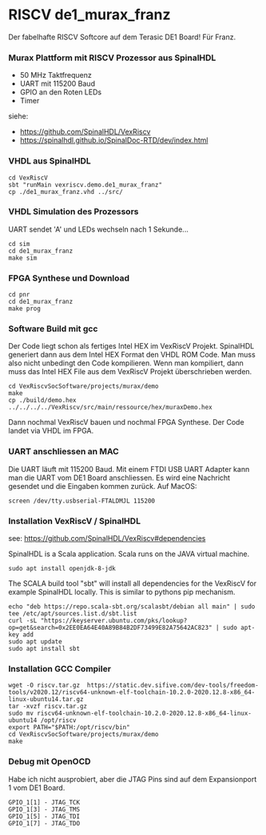 RISCV de1_murax_franz
========================

Der fabelhafte RISCV Softcore auf dem Terasic DE1 Board! Für Franz.

### Murax Plattform mit RISCV Prozessor aus SpinalHDL

  * 50 MHz Taktfrequenz
  * UART mit 115200 Baud
  * GPIO an den Roten LEDs
  * Timer

siehe:

  * https://github.com/SpinalHDL/VexRiscv
  * https://spinalhdl.github.io/SpinalDoc-RTD/dev/index.html

### VHDL aus SpinalHDL

```
cd VexRiscV
sbt "runMain vexriscv.demo.de1_murax_franz"
cp ./de1_murax_franz.vhd ../src/
```

### VHDL Simulation des Prozessors

UART sendet 'A' und LEDs wechseln nach 1 Sekunde...

```
cd sim
cd de1_murax_franz
make sim
```

### FPGA Synthese und Download

```
cd pnr
cd de1_murax_franz
make prog
```

### Software Build mit gcc

Der Code liegt schon als fertiges Intel HEX im VexRiscV Projekt. SpinalHDL
generiert dann aus dem Intel HEX Format den VHDL ROM Code. Man muss also
nicht unbedingt den Code kompilieren. Wenn man kompiliert, dann muss das
Intel HEX File aus dem VexRiscV Projekt überschrieben werden.


```
cd VexRiscvSocSoftware/projects/murax/demo
make
cp ./build/demo.hex ../../../../VexRiscv/src/main/ressource/hex/muraxDemo.hex
```

Dann nochmal VexRiscV bauen und nochmal FPGA Synthese. Der Code landet via VHDL im
FPGA.

### UART anschliessen an MAC

Die UART läuft mit 115200 Baud. Mit einem FTDI USB UART Adapter kann man die UART vom DE1 Board anschliessen. Es wird eine Nachricht gesendet und die Eingaben kommen zurück. Auf MacOS:

```
screen /dev/tty.usbserial-FTALDMJL 115200
```

### Installation VexRiscV / SpinalHDL

see: https://github.com/SpinalHDL/VexRiscv#dependencies

SpinalHDL is a Scala application. Scala runs on the JAVA virtual machine.

```
sudo apt install openjdk-8-jdk
```

The  SCALA build tool "sbt" will install all dependencies for the VexRiscV for example SpinalHDL
locally. This is similar to pythons pip mechanism.

```
echo "deb https://repo.scala-sbt.org/scalasbt/debian all main" | sudo tee /etc/apt/sources.list.d/sbt.list
curl -sL "https://keyserver.ubuntu.com/pks/lookup?op=get&search=0x2EE0EA64E40A89B84B2DF73499E82A75642AC823" | sudo apt-key add
sudo apt update
sudo apt install sbt
```

### Installation GCC Compiler


```
wget -O riscv.tar.gz  https://static.dev.sifive.com/dev-tools/freedom-tools/v2020.12/riscv64-unknown-elf-toolchain-10.2.0-2020.12.8-x86_64-linux-ubuntu14.tar.gz
tar -xvzf riscv.tar.gz
sudo mv riscv64-unknown-elf-toolchain-10.2.0-2020.12.8-x86_64-linux-ubuntu14 /opt/riscv
export PATH="$PATH:/opt/riscv/bin"
cd VexRiscvSocSoftware/projects/murax/demo
make
```

### Debug mit OpenOCD

Habe ich nicht ausprobiert, aber die JTAG Pins sind auf dem Expansionport 1 vom DE1 Board.

```
GPIO_1[1] - JTAG_TCK
GPIO_1[3] - JTAG_TMS
GPIO_1[5] - JTAG_TDI
GPIO_1[7] - JTAG_TDO
```


